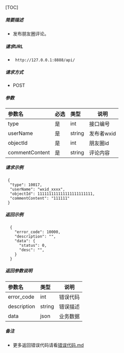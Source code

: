 

[TOC]
    
##### 简要描述

- 发布朋友圈评论。

##### 请求URL
- ` http://127.0.0.1:8888/api/`
  
##### 请求方式
- POST 

##### 参数

| 参数名            | 必选 | 类型     | 说明      |   
|:---------------|:---|:-------|---------|   
| type           | 是  | int    | 接口编号    |   
| userName       | 是  | string | 发布者wxid |   
| objectId       | 是  | int    | 朋友圈id   |   
| commentContent | 是  | string | 评论内容    |   

##### 请求示例

```
 {
  "type": 10017,
  "userName": "wxid_xxxx",
  "objectId": 111111111111111111111111,
  "commentContent": "111111"
 } 
```

##### 返回示例 

``` 
  {
    "error_code": 10000,
    "description": "",
    "data": {
      "status": 0,
      "desc": "",
    }
  }
```

##### 返回参数说明 

| 参数名         | 类型     | 说明   |   
|:------------|:-------|------|   
| error_code  | int    | 错误代码 |   
| description | string | 错误描述 |   
| data        | json   | 业务数据 |   

##### 备注 

- 更多返回错误代码请看[错误代码.md](../错误代码.md)






